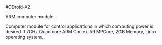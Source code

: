 <!--- Created:2017-01-02T13:57:00.881384: ---> 
<!--- Author:Mlab: ---> 
<!--- AuthorEmail:email@mlab.cz: ---> 
<!--- Tags:None: ---> 
<!--- Ust:None: ---> 
<!--- Name:ODroid-X2: --->
#ODroid-X2 
<!--- LongName --->
ARM computer module
<!--- ELongName ---> 

<!--- Lead --->
Computer module for control applications in which computing power is desired. 1.7GHz Quad core ARM Cortex-A9 MPCore, 2GB Memory, Linux operating system.
<!--- ELead ---> 


​
​
<!--- Description --->
<!--- EDescription --->
<!--- Content --->
<!--- EContent --->
            
